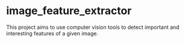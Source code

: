 # image_feature_extractor
This project aims to use computer vision tools to detect important and interesting features of a given image.

